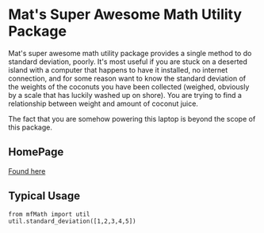 
# Mat's Super Awesome Math Utility Package 

Mat's super awesome math utility package provides a single method to do standard deviation, poorly.  It's most useful if you are stuck on a deserted island with a computer that happens to have it installed, no internet connection, and for some reason want to know the standard deviation of the weights of the coconuts you have been collected (weighed, obviously by a scale that has luckily washed up on shore).  You are trying to find a relationship between weight and amount of coconut juice.

The fact that you are somehow powering this laptop is beyond the scope of this package.

## HomePage

[Found here](https://github.ubc.ca/mat4nier/DSCI_524_lab1_python)

## Typical Usage

```
from mfMath import util 
util.standard_deviation([1,2,3,4,5])
```